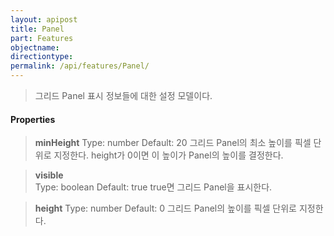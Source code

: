 ```yaml
---
layout: apipost
title: Panel
part: Features
objectname: 
directiontype: 
permalink: /api/features/Panel/
---
```



> 그리드 Panel 표시 정보들에 대한 설정 모델이다.

#### Properties

> **minHeight**
> Type: number
> Default: 20 
> 그리드 Panel의 최소 높이를 픽셀 단위로 지정한다. height가 0이면 이 높이가 Panel의 높이를 결정한다. 

> **visible**  
> Type: boolean 
> Default: true 
> true면 그리드 Panel을 표시한다.

> **height**
> Type: number
> Default: 0
> 그리드 Panel의 높이를 픽셀 단위로 지정한다. 

